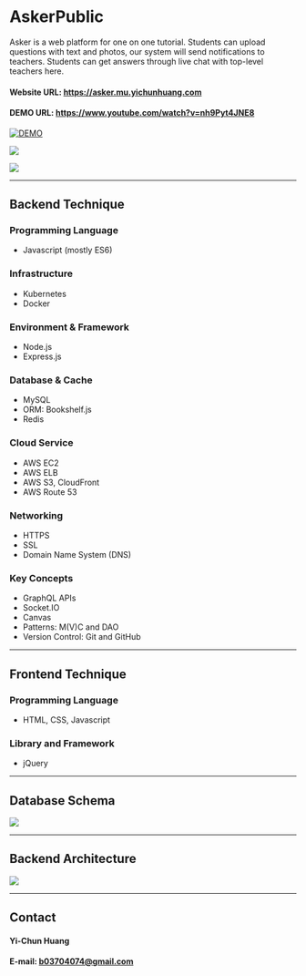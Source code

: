 # AskerPublic
Asker is a web platform for one on one tutorial. Students can upload questions with text and photos, our system will send notifications to teachers. Students can get answers through live chat with top-level teachers here.

#### Website URL: https://asker.mu.yichunhuang.com
#### DEMO URL: https://www.youtube.com/watch?v=nh9Pyt4JNE8
[![DEMO](http://img.youtube.com/vi/nh9Pyt4JNE8/0.jpg)](http://www.youtube.com/watch?v=nh9Pyt4JNE8 "DEMO")

![](https://i.imgur.com/m0oCjPo.png)

![](https://i.imgur.com/4Jmrs4t.png)


---

## Backend Technique
### Programming Language
- Javascript (mostly ES6)

### Infrastructure 
- Kubernetes
- Docker

### Environment & Framework
- Node.js
- Express.js

### Database & Cache
- MySQL
- ORM: Bookshelf.js
- Redis

### Cloud Service
- AWS EC2
- AWS ELB
- AWS S3, CloudFront
- AWS Route 53

### Networking
- HTTPS
- SSL
- Domain Name System (DNS)

### Key Concepts
- GraphQL APIs
- Socket.IO
- Canvas
- Patterns: M(V)C and DAO
- Version Control: Git and GitHub

---

## Frontend Technique
### Programming Language
- HTML, CSS, Javascript
### Library and Framework
- jQuery

---

## Database Schema
![](https://i.imgur.com/vZYROYk.png)


---

## Backend Architecture
![](https://i.imgur.com/u3nnPm4.png)

---

## Contact
#### Yi-Chun Huang
#### E-mail: b03704074@gmail.com









